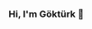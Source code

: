 ### Hi, I'm Göktürk 👋

<!--
**gokturkdogan/GokturkDogan** is a ✨ _special_ ✨ repository because its `README.md` (this file) appears on your GitHub profile.

Here are some ideas to get you started:

- 🔭 I’m currently working on Web Development 
- 🌱 I’m currently learning Vue.js
- 👯 I’m looking to collaborate on ...
- 🤔 I’m looking for help with ...
- 💬 Ask me about ...
- 📫 How to reach me: gokturk.dogan@hotmail.com
- 😄 Pronouns: ...
- ⚡ Fun fact: ...
-->
